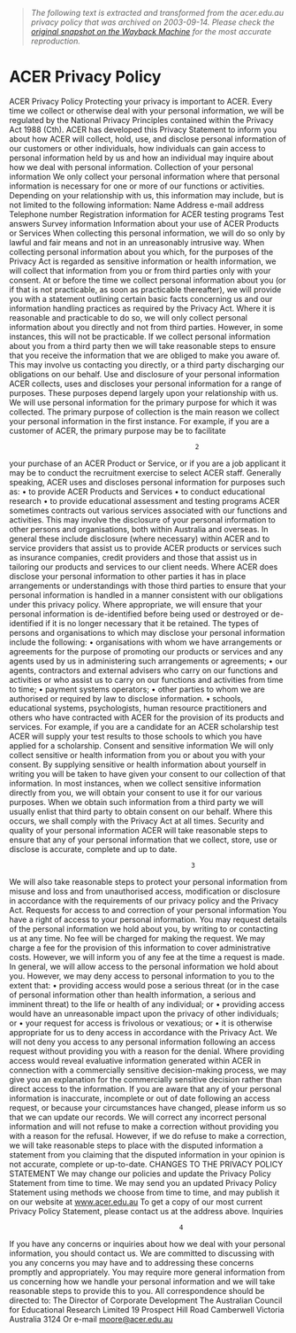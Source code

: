 > *The following text is extracted and transformed from the acer.edu.au privacy policy that was archived on 2003-09-14. Please check the [original snapshot on the Wayback Machine](https://web.archive.org/web/20030914161352id_/http%3A//www.acer.edu.au/acer/documents/ACER_Privacy_Policy.pdf) for the most accurate reproduction.*

# ACER Privacy Policy

ACER Privacy Policy
Protecting your privacy is important to ACER.
Every time we collect or otherwise deal with your personal information, we will be regulated by
the National Privacy Principles contained within the Privacy Act 1988 (Cth). ACER has
developed this Privacy Statement to inform you about how ACER will collect, hold, use, and
disclose personal information of our customers or other individuals, how individuals can gain
access to personal information held by us and how an individual may inquire about how we deal
with personal information.
Collection of your personal information
We only collect your personal information where that personal information is necessary for one
or more of our functions or activities. Depending on your relationship with us, this information
may include, but is not limited to the following information:
Name
Address
e-mail address
Telephone number
Registration information for ACER testing programs
Test answers
Survey information
Information about your use of ACER Products or Services
When collecting this personal information, we will do so only by lawful and fair means and not
in an unreasonably intrusive way.
When collecting personal information about you which, for the purposes of the Privacy Act is
regarded as sensitive information or health information, we will collect that information from
you or from third parties only with your consent.
At or before the time we collect personal information about you (or if that is not practicable, as
soon as practicable thereafter), we will provide you with a statement outlining certain basic facts
concerning us and our information handling practices as required by the Privacy Act.
Where it is reasonable and practicable to do so, we will only collect personal information about
you directly and not from third parties. However, in some instances, this will not be practicable.
If we collect personal information about you from a third party then we will take reasonable
steps to ensure that you receive the information that we are obliged to make you aware of. This
may involve us contacting you directly, or a third party discharging our obligations on our
behalf.
Use and disclosure of your personal information
ACER collects, uses and discloses your personal information for a range of purposes. These
purposes depend largely upon your relationship with us.
We will use personal information for the primary purpose for which it was collected. The
primary purpose of collection is the main reason we collect your personal information in the first
instance. For example, if you are a customer of ACER, the primary purpose may be to facilitate


                                                   2
your purchase of an ACER Product or Service, or if you are a job applicant it may be to conduct
the recruitment exercise to select ACER staff.
Generally speaking, ACER uses and discloses personal information for purposes such as:
•   to provide ACER Products and Services
•   to conduct educational research
•   to provide educational assessment and testing programs
ACER sometimes contracts out various services associated with our functions and activities.
This may involve the disclosure of your personal information to other persons and organisations,
both within Australia and overseas. In general these include disclosure (where necessary) within
ACER and to service providers that assist us to provide ACER products or services such as
insurance companies, credit providers and those that assist us in tailoring our products and
services to our client needs.
Where ACER does disclose your personal information to other parties it has in place
arrangements or understandings with those third parties to ensure that your personal information
is handled in a manner consistent with our obligations under this privacy policy. Where
appropriate, we will ensure that your personal information is de-identified before being used or
destroyed or de-identified if it is no longer necessary that it be retained.
The types of persons and organisations to which may disclose your personal information include
the following:
•   organisations with whom we have arrangements or agreements for the purpose of promoting
    our products or services and any agents used by us in administering such arrangements or
    agreements;
•   our agents, contractors and external advisers who carry on our functions and activities or who
    assist us to carry on our functions and activities from time to time;
•   payment systems operators;
•   other parties to whom we are authorised or required by law to disclose information.
•   schools, educational systems, psychologists, human resource practitioners and others who
    have contracted with ACER for the provision of its products and services. For example, if
    you are a candidate for an ACER scholarship test ACER will supply your test results to those
    schools to which you have applied for a scholarship.
Consent and sensitive information
We will only collect sensitive or health information from you or about you with your consent.
By supplying sensitive or health information about yourself in writing you will be taken to have
given your consent to our collection of that information.
In most instances, when we collect sensitive information directly from you, we will obtain your
consent to use it for our various purposes. When we obtain such information from a third party
we will usually enlist that third party to obtain consent on our behalf. Where this occurs, we
shall comply with the Privacy Act at all times.
Security and quality of your personal information
ACER will take reasonable steps to ensure that any of your personal information that we collect,
store, use or disclose is accurate, complete and up to date.


                                                  3
We will also take reasonable steps to protect your personal information from misuse and loss and
from unauthorised access, modification or disclosure in accordance with the requirements of our
privacy policy and the Privacy Act.
Requests for access to and correction of your personal information
You have a right of access to your personal information.
You may request details of the personal information we hold about you, by writing to or
contacting us at any time.
No fee will be charged for making the request. We may charge a fee for the provision of this
information to cover administrative costs. However, we will inform you of any fee at the time a
request is made.
In general, we will allow access to the personal information we hold about you. However, we
may deny access to personal information to you to the extent that:
•   providing access would pose a serious threat (or in the case of personal information other
    than health information, a serious and imminent threat) to the life or health of any individual;
    or
•   providing access would have an unreasonable impact upon the privacy of other individuals;
    or
•   your request for access is frivolous or vexatious;
    or
•   it is otherwise appropriate for us to deny access in accordance with the Privacy Act.
We will not deny you access to any personal information following an access request without
providing you with a reason for the denial.
Where providing access would reveal evaluative information generated within ACER in
connection with a commercially sensitive decision-making process, we may give you an
explanation for the commercially sensitive decision rather than direct access to the information.
If you are aware that any of your personal information is inaccurate, incomplete or out of date
following an access request, or because your circumstances have changed, please inform us so
that we can update our records. We will correct any incorrect personal information and will not
refuse to make a correction without providing you with a reason for the refusal. However, if we
do refuse to make a correction, we will take reasonable steps to place with the disputed
information a statement from you claiming that the disputed information in your opinion is not
accurate, complete or up-to-date.
CHANGES TO THE PRIVACY POLICY STATEMENT
We may change our policies and update the Privacy Policy Statement from time to time. We may
send you an updated Privacy Policy Statement using methods we choose from time to time, and
may publish it on our website at www.acer.edu.au
To get a copy of our most current Privacy Policy Statement, please contact us at the address
above.
Inquiries


                                               4
If you have any concerns or inquiries about how we deal with your personal information, you
should contact us.
We are committed to discussing with you any concerns you may have and to addressing these
concerns promptly and appropriately. You may require more general information from us
concerning how we handle your personal information and we will take reasonable steps to
provide this to you. All correspondence should be directed to:
The Director of Corporate Development
The Australian Council for Educational Research Limited
19 Prospect Hill Road
Camberwell
Victoria
Australia 3124
Or e-mail moore@acer.edu.au
